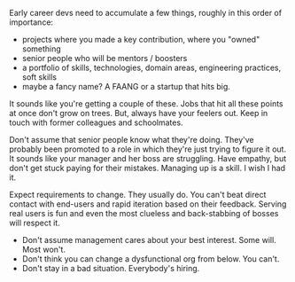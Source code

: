 Early career devs need to accumulate a few things, roughly in this order of importance:
- projects where you made a key contribution, where you "owned" something
- senior people who will be mentors / boosters
- a portfolio of skills, technologies, domain areas, engineering practices, soft skills
- maybe a fancy name? A FAANG or a startup that hits big.

It sounds like you're getting a couple of these. Jobs that hit all these points at once don't grow on trees. But, always have your feelers out. Keep in touch with former colleagues and schoolmates.

Don't assume that senior people know what they're doing. They've probably been promoted to a role in which they're just trying to figure it out. It sounds like your manager and her boss are struggling. Have empathy, but don't get stuck paying for their mistakes. Managing up is a skill. I wish I had it.

Expect requirements to change. They usually do. You can't beat direct contact with end-users and rapid iteration based on their feedback. Serving real users is fun and even the most clueless and back-stabbing of bosses will respect it.

- Don't assume management cares about your best interest. Some will. Most won't.
- Don't think you can change a dysfunctional org from below. You can't.
- Don't stay in a bad situation. Everybody's hiring.
